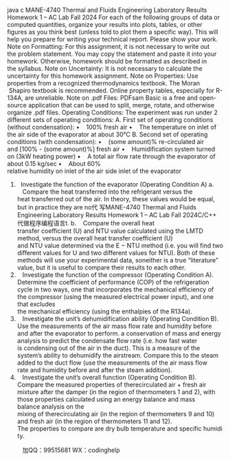 java c
MANE-4740 Thermal and Fluids Engineering Laboratory 
Results Homework 1 – AC Lab 
Fall 2024
For each of the following groups of data or computed quantities, organize your results into plots, tables, or other figures as you think best (unless told to plot them a specific way). This will help you prepare for writing your technical report. Please show your work. 
Note on Formatting: For this assignment, it is not necessary to write out the problem statement. You may copy the statement and paste it into your homework. Otherwise, homework should be formatted as described in the syllabus.
Note on Uncertainty: It is not necessary to calculate the uncertainty for this homework assignment.
Note on Properties: Use properties from a recognized thermodynamics textbook. The Moran  Shapiro textbook is recommended. Online property tables, especially for R-134A, are unreliable.
Note on .pdf Files: PDFsam Basic is a free and open-source application that can be used to split, merge, rotate, and otherwise organize .pdf files.
Operating Conditions: The experiment was run under 2 different sets of operating conditions:
A. First set of operating conditions (without condensation):
•    100% fresh air
•    The temperature on inlet of the air side of the evaporator at about 30°C
B. Second set of operating conditions (with condensation):
•    (some amount)% re-circulated air and [100% - (some amount)%] fresh air
•    Humidification system turned on (3kW heating power)
•    A total air flow rate through the evaporator of about 0.15 kg/sec
•    About 60% relative humidity on inlet of the air side inlet of the evaporator
1.   Investigate the function of the evaporator (Operating Condition A) 
a.    Compare the heat transferred into the refrigerant versus the heat transferred out of the air. In theory, these values would be equal, but in practice they are no代 写MANE-4740 Thermal and Fluids Engineering Laboratory Results Homework 1 – AC Lab Fall 2024C/C++
代做程序编程语言t.
b.    Compare the overall heat transfer coefficient (U) and NTU value calculated using the LMTD method, versus the overall heat transfer coefficient (U) and NTU value determined via the E − NTU method (i.e. you will find two different values for U and two different values for NTU). Both of these methods will use your experimental data, soneither is a true “literature” value, but it is useful to compare their results to each other.
2.    Investigate the function of the compressor (Operating Condition A). Determine the coefficient of performance (COP) of the refrigeration cycle in two ways, one that incorporates the mechanical efficiency of the compressor (using the measured electrical power input), and one that excludes the mechanical efficiency (using the enthalpies of the R134a).
3.    Investigate the unit’s dehumidification ability (Operating Condition B). Use the measurements of the air mass flow rate and humidity before and after the evaporator to perform. a conservation of mass and energy analysis to predict the condensate flow rate (i.e. how fast water is condensing out of the air in the duct). This is a measure of the system’s ability to dehumidify the airstream. Compare this to the steam added to the duct flow (use the measurements of the air mass flow rate and humidity before and after the steam addition).
4.    Investigate the unit’s overall function (Operating Condition B). Compare the measured properties of therecirculated air + fresh air mixture after the damper (in the region of thermometers 1 and 2), with those properties calculated using an energy balance and mass balance analysis on the mixing of therecirculating air (in the region of thermometers 9 and 10) and fresh air (in the region of thermometers 11 and 12). The properties to compare are dry bulb temperature and specific humidity.







         
加QQ：99515681  WX：codinghelp
